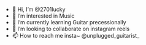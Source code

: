 - 👋 Hi, I’m @2701lucky
- 👀 I’m interested in Music
- 🌱 I’m currently learning Guitar precessionally
- 💞️ I’m looking to collaborate on instagram reels
- 📫 How to reach me insta~  @unplugged_guitarist_

<!---
2701lucky/2701lucky is a ✨ special ✨ repository because its `README.md` (this file) appears on your GitHub profile.
You can click the Preview link to take a look at your changes.
--->
